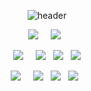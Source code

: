 <div align=center>

![header](https://capsule-render.vercel.app/api?type=waving&color=gradient&height=250&section=header&text=HyunSu&fontSize=90)


<img src="https://img.shields.io/badge/Web-Backend-848484"/>&nbsp;&nbsp;&nbsp;&nbsp;
<img src="https://img.shields.io/badge/Spring Boot-6DB33F?style=flat-square&logo=springboot&logoColor=white"/>&nbsp;&nbsp;

<img src="https://img.shields.io/badge/Cloud-848484"/>&nbsp;&nbsp;&nbsp;&nbsp;
<img src="https://img.shields.io/badge/AWS-232F3E?style=flat-square&logo=amazonaws&logoColor=white"/>&nbsp;&nbsp;
<img src="https://img.shields.io/badge/Kubernetes-326CE5?style=flat-square&logo=kubernetes&logoColor=white"/>&nbsp;&nbsp;
<img src="https://img.shields.io/badge/Terraform-844FBA?style=flat-square&logo=terraform&logoColor=white"/>

<img src="https://img.shields.io/badge/etc-848484"/>&nbsp;&nbsp;&nbsp;&nbsp;
<img src="https://img.shields.io/badge/Linux-FCC624?style=flat-square&logo=linux&logoColor=white"/>&nbsp;&nbsp;
<img src="https://img.shields.io/badge/Docker-2496ED?style=flat-square&logo=docker&logoColor=white">&nbsp;&nbsp;
<img src="https://img.shields.io/badge/GitHub Actions-2088FF?style=flat-square&logo=githubactions&logoColor=white">&nbsp;&nbsp;


<!--
---
## Contact 
<br>
<a href="https://velog.io/@hann79"><img src="https://img.shields.io/badge/Velog-20C997?style=flat-square&logo=Velog&logoColor=white"/></a>&nbsp;&nbsp; 
<a href="mailto:gkdmsgkdms00@naver.com"><img src="https://img.shields.io/badge/Naver mail-03C75A?style=flat-square&logo=naver&logoColor=white&link=mailto:gkdmsgkdms00@naver.com"/></a>


[![Top Langs](https://github-readme-stats.vercel.app/api/top-langs/?username=hann0079&layout=compact)](https://github.com/hann0079/github-readme-stats)</div>

-->
